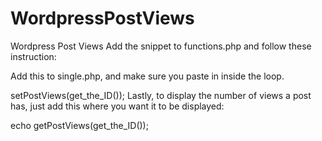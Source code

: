 # WordpressPostViews
Wordpress Post Views
Add the snippet to functions.php and follow these instruction:

Add this to single.php, and make sure you paste in inside the loop.


setPostViews(get_the_ID());
Lastly, to display the number of views a post has, just add this where you want it to be displayed:


 echo getPostViews(get_the_ID()); 

